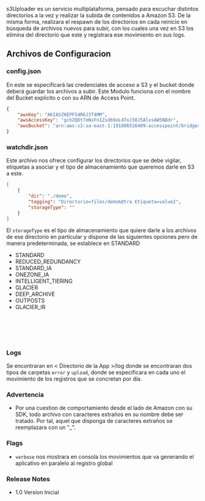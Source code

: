 s3Uploader es un servicio multiplataforma, pensado para escuchar distintos directorios a la vez y realizar la subida de contenidos a Amazon S3. 
De la misma forma, realizara el respawn de los directorios en cada reinicio en búsqueda de archivos nuevos para subir, con los cuales una vez en S3 los elimina del directorio que este y registrara ese movimiento en sus logs.

## Archivos de Configuracion

### config.json
En este se especificará las credenciales de acceso a S3 y el bucket donde deberá guardar los archivos a subir. Este Modulo funciona con el nombre del Bucket explicito o con su ARN de Access Point.

```json
{
    "awsKey": "AKIASZKEPFS4R6J3T4MM",
    "awsAccessKey": "gchZQDt7eNsFnIZsd69oL4ToJ38J5AlvsAW5NBdr",
    "awsBucket": "arn:aws:s3:sa-east-1:191806516409:accesspoint/bridgeston-s4-ap"
}
```
### watchdir.json
Este archivo nos ofrece configurar los directorios que se debe vigilar, etiquetas a asociar y el tipo de almacenamiento que queremos darle en S3 a este.


```json
[
    {
        "dir": "./demo",
        "tagging": "Directorio=files/demo&Otra Etiqueta=value2",
        "storageType": ""
    }
]
```
El `storageType` es el tipo de almacenamiento que quiere darle a los archivos de ese directorio en particular y dispone de las siguientes opciones pero de manera predeterminada, se establece en STANDARD

- STANDARD
- REDUCED_REDUNDANCY
- STANDARD_IA
- ONEZONE_IA
- INTELLIGENT_TIERING
- GLACIER
- DEEP_ARCHIVE
- OUTPOSTS
- GLACIER_IR
<br>

## 
<br>

### Logs
Se encontraran en < Directorio de la App >/log donde se encontraran dos tipos de carpetas `error` y `upload`, donde se especificara en cada uno el movimiento de los registros que se concretan por día.

### Advertencia

- Por una cuestion de comportamiento desde el lado de Amazon con su SDK, todo archivo con caracteres extraños en su nombre debe ser tratado. Por tal, aquel que disponga de caracteres extraños se reemplazara con un "_".


### Flags
- <ejecutable> `verbose` nos mostrara en consola los movimientos que va generando el aplicativo en paralelo al registro global

### Release Notes

- 1.0 Version Inicial
